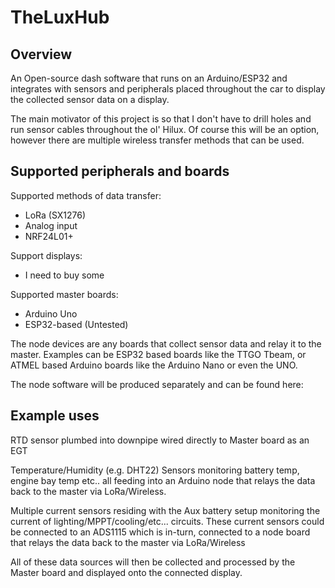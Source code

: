 <h1>TheLuxHub</h1>

<h2>Overview</h2>

An Open-source dash software that runs on an Arduino/ESP32 and integrates with sensors and peripherals placed throughout the car to display the collected sensor data on a display.

The main motivator of this project is so that I don't have to drill holes and run sensor cables throughout the ol' Hilux. Of course this will be an option, however there are multiple wireless transfer methods that can be used. 

<h2>Supported peripherals and boards</h2>

Supported methods of data transfer:
 - LoRa (SX1276)
 - Analog input
 - NRF24L01+

Support displays:
 - I need to buy some

Supported master boards:
 - Arduino Uno
 - ESP32-based (Untested)


The node devices are any boards that collect sensor data and relay it to the master. Examples can be ESP32 based boards like the TTGO Tbeam, or ATMEL based Arduino boards like the Arduino Nano or even the UNO.

The node software will be produced separately and can be found here: 


<h2>Example uses</h2>
RTD sensor plumbed into downpipe wired directly to Master board as an EGT

Temperature/Humidity (e.g. DHT22) Sensors monitoring battery temp, engine bay temp etc.. all feeding into an Arduino node that relays the data back to the master via LoRa/Wireless. 

Multiple current sensors residing with the Aux battery setup monitoring the current of lighting/MPPT/cooling/etc... circuits. These current sensors could be connected to an ADS1115 which is in-turn, connected to a node board that relays the data back to the master via LoRa/Wireless

All of these data sources will then be collected and processed by the Master board and displayed onto the connected display. 

  